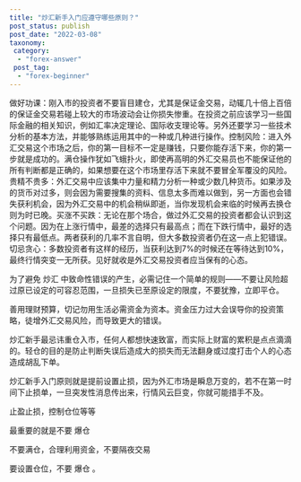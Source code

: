 ```yaml
---
title: "炒汇新手入门应遵守哪些原则？"
post_status: publish
post_date: "2022-03-08"
taxonomy:
 category: 
  - "forex-answer"
 post_tag: 
  - "forex-beginner"
---
```


做好功课：刚入市的投资者不要盲目建仓，尤其是保证金交易，动辄几十倍上百倍的保证金交易若碰上较大的市场波动会让你损失惨重。在投资之前应该学习一些国际金融的相关知识，例如汇率决定理论、国际收支理论等。另外还要学习一些技术分析的基本方法，并能够熟练运用其中的一种或几种进行操作。控制风险：进入外汇交易这个市场之后，你的第一目标不一定是赚钱，只要你能存活下来，你的第一步就是成功的。满仓操作犹如飞蛾扑火，即使再高明的外汇交易员也不能保证他的所有判断都是正确的，如果想要在这个市场里存活下来就不要冒全军覆没的风险。贵精不贵多：外汇交易中应该集中力量和精力分析一种或少数几种货币。如果涉及的货币对过多，则会因为需要搜集的资料、信息太多而难以做到，另一方面也会错失获利机会，因为外汇交易中的机会稍纵即逝，当你发现机会来临的时候再去换仓则为时已晚。买涨不买跌：无论在那个场合，做过外汇交易的投资者都会认识到这个问题。因为在上涨行情中，最差的选择只有最高点；而在下跌行情中，最好的选择只有最低点。两者获利的几率不言自明，但大多数投资者仍在这一点上犯错误。切忌贪心：多数投资者有这样的经历，当获利达到7%的时候还在等待达到10%，最终行情突变一无所获。见好就收是外汇交易投资者应当保有的心态。

为了避免 炒汇 中致命性错误的产生，必需记住一个简单的规则——不要让风险超过原已设定的可容忍范围，一旦损失已至原设定的限度，不要犹豫，立即平仓。

善用理财预算，切记勿用生活必需资金为资本。资金压力过大会误导你的投资策略，徒增外汇交易风险，而导致更大的错误。

炒汇新手最忌讳重仓入市，任何人都想快速致富，而实际上财富的累积是点点滴滴的。轻仓的目的是防止判断失误后造成大的损失而无法翻身或过度打击个人的心态造成胡乱下单。

炒汇新手入门原则就是提前设置止损，因为外汇市场是瞬息万变的，若不在第一时间下止损单，一旦突发性消息传出来，行情风云巨变，你就可能措手不及。

止盈止损，控制仓位等等

最重要的就是不要 爆仓

不要满仓，合理利用资金，不要隔夜交易

要设置仓位，不要 爆仓 。
